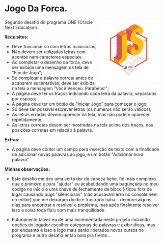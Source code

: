 # Jogo Da Forca.

<img src="images/badge-desafio-forca.png" alt="medalha por ter cumprido o segundo desafio do programa ONE" align="right" width="200"/>

Segundo desafio do programa ONE (Oracle Next Education).

**Requisitos:**
- Deve funcionar só com letras maiúsculas;
- Não devem ser utilizadas letras com acentos nem caracteres especiais;
- Ao completar o desenho da forca, deve ser exibida uma mensagem na tela de "Fim de Jogo";
- Se completar a palavra correta antes de acabarem as tentativas, deve ser exibida na tela a mensagem "Você Venceu. Parabéns!";
- A página deve ter os traços indicando cada letra da palavra, separados por espaço;
- A página deve ter um botão de "Iniciar Jogo" para começar o jogo;
- Só deve ser possívél escrever letras (os números não serão válidos);
- As letras erradas devem aparecer na tela, mas não podem aparecer repetidamente;
- As letras corretas devem ser mostradas na tela acima dos traços, nas posições corretas em relação à palavra.


**Extras:**
- A página deve conter um campo para inserção de texto com a finalidade de adicionar novas palavras ao jogo, e um botão "Adicionar nova palavra".

**Minhas observações:**
- Este desafio me deu uma certa dor de cabeça hehe, foi mais complexo que o primeiro e para "ajudar" eu acabei dando uma bagunçada no meu código no início e uma chave de fechamento de bloco **}** ficou fora de lugar causando bugs "silenciosos" (não acusavam erro no console nem no editor) que me deixaram doido e frustrado haha... demorei alguns dias para encontrar e resolver o problema, mas após finalmente resolver isso a coisa toda fluiu com mais tranquilidade.

- Futuramente talvez eu dê uma incrementada neste projeto incluindo opções do jogador escolher categorias de palavras e exibir dicas, mas por enquanto é isso e logo mais serão liberados novos cursos no programa e outro desafio então bola pra frente...
